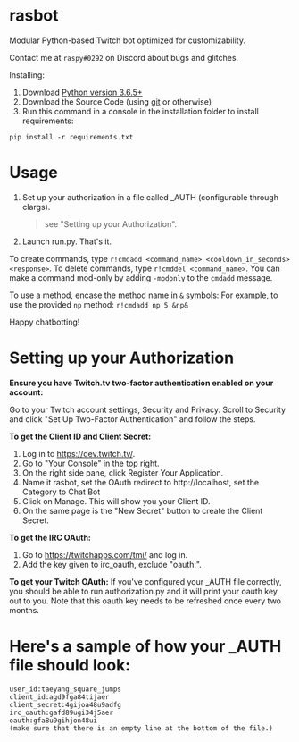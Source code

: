 # rasbot
Modular Python-based Twitch bot optimized for customizability.

Contact me at `raspy#0292` on Discord about bugs and glitches.

Installing:
1. Download [Python version 3.6.5+](https://www.python.org/downloads/)
2. Download the Source Code (using [git](https://git-scm.com/downloads) or otherwise)
3. Run this command in a console in the installation folder to install requirements:
```
pip install -r requirements.txt
```

# Usage
1. Set up your authorization in a file called \_AUTH (configurable through clargs).
      > see "Setting up your Authorization".
2. Launch run.py. That's it.

To create commands, type `r!cmdadd <command_name> <cooldown_in_seconds> <response>`.
To delete commands, type `r!cmddel <command_name>`.
You can make a command mod-only by adding `-modonly` to the `cmdadd` message.

To use a method, encase the method name in `&` symbols:
For example, to use the provided `np` method: `r!cmdadd np 5 &np&`

Happy chatbotting!

# Setting up your Authorization
**Ensure you have Twitch.tv two-factor authentication enabled on your account:**

Go to your Twitch account settings, Security and Privacy.
Scroll to Security and click "Set Up Two-Factor Authentication" and follow the steps.

**To get the Client ID and Client Secret:**
1. Log in to https://dev.twitch.tv/.
2. Go to "Your Console" in the top right.
3. On the right side pane, click Register Your Application.
4. Name it rasbot, set the OAuth redirect to http://localhost, set the Category to Chat Bot
5. Click on Manage. This will show you your Client ID.
6. On the same page is the "New Secret" button to create the Client Secret.

**To get the IRC OAuth:**
1. Go to https://twitchapps.com/tmi/ and log in.
2. Add the key given to irc_oauth, exclude "oauth:".

**To get your Twitch OAuth:**
If you've configured your \_AUTH file correctly, you should be able to run authorization.py and it will print your oauth key out to you.
Note that this oauth key needs to be refreshed once every two months.

# Here's a sample of how your \_AUTH file should look:
```
user_id:taeyang_square_jumps
client_id:agd9fga84tijaer
client_secret:4gijoa48u9adfg
irc_oauth:gafd89ugi34j5aer
oauth:gfa8u9gihjon48ui
(make sure that there is an empty line at the bottom of the file.)
```


